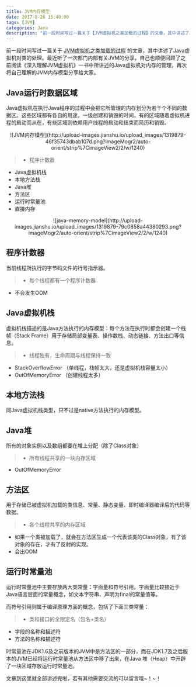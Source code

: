 ```yaml
---
title: JVM内存模型
date: 2017-8-26 15:40:00
tags: [JVM]
categories: Java 
description: "前一段时间写过一篇关于【JVM虚拟机之类加载的过程】的文章，其中讲述了Java虚拟机对类的处理。最近听了一次部门内部有关JVM的分享，自己也顺便回顾了之前阅读《深入理解JVM虚拟机》一书中所讲述的Java虚拟机对内存的管理，再次将自己理解的JVM内存模型分享给大家。"
---
```

前一段时间写过一篇关于 [JVM虚拟机之类加载的过程](http://dandanlove.com/2016/09/20/java-jvm-class-loading/) 的文章，其中讲述了Java虚拟机对类的处理。最近听了一次部门内部有关JVM的分享，自己也顺便回顾了之前阅读《深入理解JVM虚拟机》一书中所讲述的Java虚拟机对内存的管理，再次将自己理解的JVM内存模型分享给大家。
 
Java运行时数据区域
---
Java虚拟机在执行Java程序的过程中会把它所管理的内存划分为若干个不同的数据区。这些区域都有各自的用途，一级创建和销毁的时间，有的区域随着虚拟机进程的启动而从在，有些区域则依赖用户线程的启动和结束而简历和销毁。

<center>![JVM内存模型](http://upload-images.jianshu.io/upload_images/1319879-46f35743dbab107d.png?imageMogr2/auto-orient/strip%7CimageView2/2/w/1240)</center>

>- 程序计数器
- Java虚拟机栈
- 本地方法栈
- Java堆
- 方法区
- 运行时常量池
- 直接内存

<center>![java-memory-model](http://upload-images.jianshu.io/upload_images/1319879-79c0858a44380293.png?imageMogr2/auto-orient/strip%7CimageView2/2/w/1240)</center>

程序计数器
---
当前线程所执行的字节码文件的行号指示器。
>- 每个线程都有一个程序计数器
- 不会发生OOM

Java虚拟机栈
---
虚拟机栈描述的是Java方法执行的内存模型：每个方法在执行时都会创建一个栈帧（Stack Frame）用于存储局部变量表、操作数栈、动态链接、方法出口等信息。 

>- 线程独有，生命周期与线程保持一致
- StackOverflowError   （单线程，栈帧太大，还是虚拟机栈容量太小）
- OutOfMemoryError  （创建线程太多）

本地方法栈
---
同Java虚拟机栈类型，只不过是native方法执行的内存模型。

Java堆
---
所有的对象实例以及数组都要在堆上分配（除了Class对象）

>- 所有线程共享的一块内存区域
- OutOfMemoryError

方法区
---
用于存储已被虚拟机加载的类信息、常量、静态变量、即时编译器编译后的代码等数据。 
>- 各个线程共享的内存区域
- 如果一个类被加载了，就会在方法区生成一个代表该类的Class对象，有了该对象的存在，才有了反射的实现。 
- 会出OOM

运行时常量池
---
运行时常量池中主要存放两大类常量：字面量和符号引用。字面量比较接近于Java语言层面的常量概念，如文本字符串、声明为final的常量值等。 

而符号引用则属于编译原理方面的概念，包括了下面三类常量：
>- 类和接口的全限定名（包名+类名）
- 字段的名称和描述符 
- 方法的名称和描述符

时常量池在JDK1.6及之前版本的JVM中是方法区的一部分，而在JDK1.7及之后版本的JVM已经将运行时常量池从方法区中移了出来，在Java 堆（Heap）中开辟了一块区域存放运行时常量池。

文章到这里就全部讲述完啦，若有其他需要交流的可以留言哦~！~！
